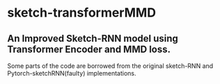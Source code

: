 # sketch-transformerMMD
## An Improved Sketch-RNN model using Transformer Encoder and MMD loss.  

Some parts of the code are borrowed from the original sketch-RNN and Pytorch-sketchRNN(faulty) implementations. 
